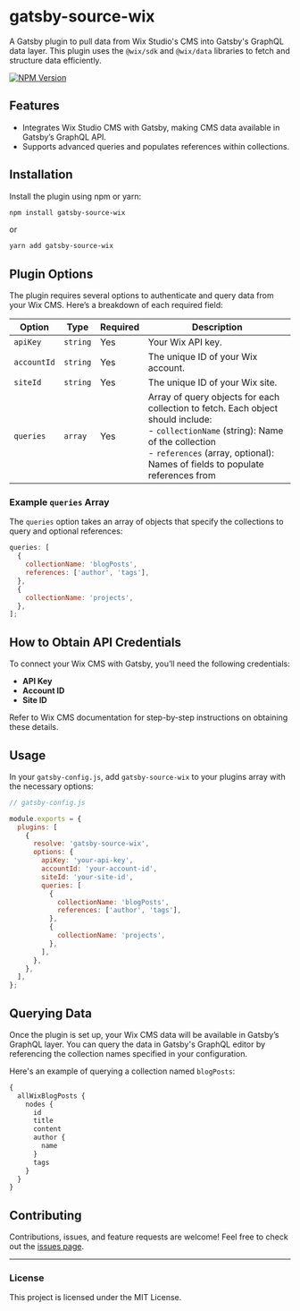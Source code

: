 # gatsby-source-wix

A Gatsby plugin to pull data from Wix Studio's CMS into Gatsby's GraphQL data layer. This plugin uses the `@wix/sdk` and `@wix/data` libraries to fetch and structure data efficiently.

[![NPM Version](https://img.shields.io/npm/v/gatsby-source-wix.svg)](https://www.npmjs.com/package/gatsby-source-wix)

## Features

- Integrates Wix Studio CMS with Gatsby, making CMS data available in Gatsby’s GraphQL API.
- Supports advanced queries and populates references within collections.

## Installation

Install the plugin using npm or yarn:

```bash
npm install gatsby-source-wix
```

or

```bash
yarn add gatsby-source-wix
```

## Plugin Options

The plugin requires several options to authenticate and query data from your Wix CMS. Here’s a breakdown of each required field:

| Option      | Type     | Required | Description                                                                                                                                                                                                                  |
| ----------- | -------- | -------- | ---------------------------------------------------------------------------------------------------------------------------------------------------------------------------------------------------------------------------- |
| `apiKey`    | `string` | Yes      | Your Wix API key.                                                                                                                                                                                                            |
| `accountId` | `string` | Yes      | The unique ID of your Wix account.                                                                                                                                                                                           |
| `siteId`    | `string` | Yes      | The unique ID of your Wix site.                                                                                                                                                                                              |
| `queries`   | `array`  | Yes      | Array of query objects for each collection to fetch. Each object should include: <br> - `collectionName` (string): Name of the collection <br> - `references` (array, optional): Names of fields to populate references from |

### Example `queries` Array

The `queries` option takes an array of objects that specify the collections to query and optional references:

```js
queries: [
  {
    collectionName: 'blogPosts',
    references: ['author', 'tags'],
  },
  {
    collectionName: 'projects',
  },
];
```

## How to Obtain API Credentials

To connect your Wix CMS with Gatsby, you’ll need the following credentials:

- **API Key**
- **Account ID**
- **Site ID**

Refer to Wix CMS documentation for step-by-step instructions on obtaining these details.

## Usage

In your `gatsby-config.js`, add `gatsby-source-wix` to your plugins array with the necessary options:

```javascript
// gatsby-config.js

module.exports = {
  plugins: [
    {
      resolve: 'gatsby-source-wix',
      options: {
        apiKey: 'your-api-key',
        accountId: 'your-account-id',
        siteId: 'your-site-id',
        queries: [
          {
            collectionName: 'blogPosts',
            references: ['author', 'tags'],
          },
          {
            collectionName: 'projects',
          },
        ],
      },
    },
  ],
};
```

## Querying Data

Once the plugin is set up, your Wix CMS data will be available in Gatsby’s GraphQL layer. You can query the data in Gatsby's GraphQL editor by referencing the collection names specified in your configuration.

Here's an example of querying a collection named `blogPosts`:

```graphql
{
  allWixBlogPosts {
    nodes {
      id
      title
      content
      author {
        name
      }
      tags
    }
  }
}
```

## Contributing

Contributions, issues, and feature requests are welcome! Feel free to check out the [issues page](https://github.com/your-repo/gatsby-source-wix/issues).

---

### License

This project is licensed under the MIT License.
